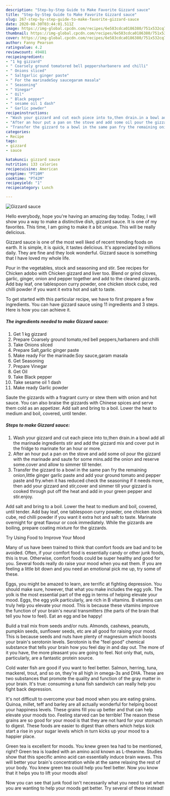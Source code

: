 ```yaml
---
description: "Step-by-Step Guide to Make Favorite Gizzard sauce"
title: "Step-by-Step Guide to Make Favorite Gizzard sauce"
slug: 267-step-by-step-guide-to-make-favorite-gizzard-sauce
date: 2020-08-30T03:44:01.511Z
image: https://img-global.cpcdn.com/recipes/6e583cdca0186380/751x532cq70/gizzard-sauce-recipe-main-photo.jpg
thumbnail: https://img-global.cpcdn.com/recipes/6e583cdca0186380/751x532cq70/gizzard-sauce-recipe-main-photo.jpg
cover: https://img-global.cpcdn.com/recipes/6e583cdca0186380/751x532cq70/gizzard-sauce-recipe-main-photo.jpg
author: Fanny Pearson
ratingvalue: 4.2
reviewcount: 49481
recipeingredient:
- "1 kg gizzard"
- " Coarsely ground tomatored bell peppersharbanero and chilli"
- " Onions sliced"
- " Saltgarlic ginger paste"
- " For the marinadeSoy saucegaram masala"
- " Seasoning"
- " Vinegar"
- " Oil"
- " Black pepper"
- " sesame oil 1 dash"
- " Garlic powder"
recipeinstructions:
- "Wash your gizzard and cut each piece into to,then drain.in a bowl add all the marinade ingredients stir and add the gizzard mix and cover put in the fridge to marinate for an hour or more."
- "After an hour put a pan on the stove and add some oil pour the gizzard with the marinade and saute for some mins.add the onion and reserve some.cover and allow to simmer till tender."
- "Transfer the gizzard to a bowl in the same pan fry the remaining onion,little ginger garlic paste and add your ground tomato and pepper paste and fry.when it has reduced check the seasoning if it needs more, then add your gizzard and stir,cover and simmer till your gizzard is cooked through put off the heat and add in your green pepper and stir.enjoy."
categories:
- Recipe
tags:
- gizzard
- sauce

katakunci: gizzard sauce 
nutrition: 133 calories
recipecuisine: American
preptime: "PT10M"
cooktime: "PT42M"
recipeyield: "1"
recipecategory: Lunch

---
```



![Gizzard sauce](https://img-global.cpcdn.com/recipes/6e583cdca0186380/751x532cq70/gizzard-sauce-recipe-main-photo.jpg)

Hello everybody, hope you're having an amazing day today. Today, I will show you a way to make a distinctive dish, gizzard sauce. It is one of my favorites. This time, I am going to make it a bit unique. This will be really delicious.

Gizzard sauce is one of the most well liked of recent trending foods on earth. It is simple, it is quick, it tastes delicious. It's appreciated by millions daily. They are fine and they look wonderful. Gizzard sauce is something that I have loved my whole life.

Pour in the vegetables, stock and seasoning and stir. See recipes for Chicken adobo with Chicken gizzard and liver too. Blend or grind cloves, garlic, ginger, onion and pepper together and add to the cleaned gizzards. Add bay leaf, one tablespoon curry powder, one chicken stock cube, red chilli powder if you want it extra hot and salt to taste.


To get started with this particular recipe, we have to first prepare a few ingredients. You can have gizzard sauce using 11 ingredients and 3 steps. Here is how you can achieve it.

<!--inarticleads1-->

##### The ingredients needed to make Gizzard sauce:

1. Get 1 kg gizzard
1. Prepare  Coarsely ground tomato,red bell peppers,harbanero and chilli
1. Take  Onions sliced
1. Prepare  Salt,garlic ginger paste
1. Make ready  For the marinade:Soy sauce,garam masala
1. Get  Seasoning
1. Prepare  Vinegar
1. Get  Oil
1. Take  Black pepper
1. Take  sesame oil 1 dash
1. Make ready  Garlic powder


Saute the gizzards with a fragrant curry or stew them with onion and hot sauce. You can also braise the gizzards with Chinese spices and serve them cold as an appetizer. Add salt and bring to a boil. Lower the heat to medium and boil, covered, until tender. 

<!--inarticleads2-->

##### Steps to make Gizzard sauce:

1. Wash your gizzard and cut each piece into to,then drain.in a bowl add all the marinade ingredients stir and add the gizzard mix and cover put in the fridge to marinate for an hour or more.
1. After an hour put a pan on the stove and add some oil pour the gizzard with the marinade and saute for some mins.add the onion and reserve some.cover and allow to simmer till tender.
1. Transfer the gizzard to a bowl in the same pan fry the remaining onion,little ginger garlic paste and add your ground tomato and pepper paste and fry.when it has reduced check the seasoning if it needs more, then add your gizzard and stir,cover and simmer till your gizzard is cooked through put off the heat and add in your green pepper and stir.enjoy.


Add salt and bring to a boil. Lower the heat to medium and boil, covered, until tender. Add bay leaf, one tablespoon curry powder, one chicken stock cube, red chilli powder if you want it extra hot and salt to taste. Marinate overnight for great flavour or cook immediately. While the gizzards are boiling, prepare coating mixture for the gizzards. 

Try Using Food to Improve Your Mood


Many of us have been trained to think that comfort foods are bad and to be avoided. Often, if your comfort food is essentially candy or other junk foods, this is true. Otherwise, comfort foods could be super healthy and good for you. Several foods really do raise your mood when you eat them. If you are feeling a little bit down and you need an emotional pick me up, try some of these.

Eggs, you might be amazed to learn, are terrific at fighting depression. You should make sure, however, that what you make includes the egg yolk. The yolk is the most essential part of the egg in terms of helping elevate your mood. Eggs, the egg yolk particularly, are rich in B vitamins. B vitamins can truly help you elevate your mood. This is because these vitamins improve the function of your brain's neural transmitters (the parts of the brain that tell you how to feel). Eat an egg and be happy!

Build a trail mix from seeds and/or nuts. Almonds, cashews, peanuts, pumpkin seeds, sunflower seeds, etc are all good for raising your mood. This is because seeds and nuts have plenty of magnesium which boosts your brain's serotonin levels. Serotonin is the "feel good" chemical substance that tells your brain how you feel day in and day out. The more of it you have, the more pleasant you are going to feel. Not only that, nuts, particularly, are a fantastic protein source.

Cold water fish are good if you want to feel better. Salmon, herring, tuna, mackerel, trout, and so on, they're all high in omega-3s and DHA. These are two substances that promote the quality and function of the gray matter in your brain. It's true: consuming a tuna fish sandwich can really help you fight back depression. 

It's not difficult to overcome your bad mood when you are eating grains. Quinoa, millet, teff and barley are all actually wonderful for helping boost your happiness levels. These grains fill you up better and that can help elevate your moods too. Feeling starved can be terrible! The reason these grains are so good for your mood is that they are not hard for your stomach to digest. These foods are easier to digest than others which helps kick start a rise in your sugar levels which in turn kicks up your mood to a happier place.

Green tea is excellent for moods. You knew green tea had to be mentioned, right? Green tea is loaded with an amino acid known as L-theanine. Studies show that this specific amino acid can essentially induce brain waves. This will better your brain's concentration while at the same relaxing the rest of your body. You knew green tea could help you feel better. Now you know that it helps you to lift your moods also!

Now you can see that junk food isn't necessarily what you need to eat when you are wanting to help your moods get better. Try several of these instead!

